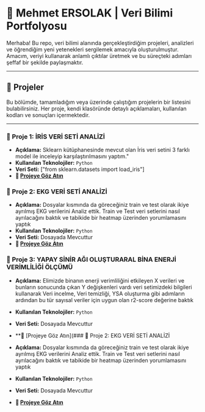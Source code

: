 # 👋 Mehmet ERSOLAK | Veri Bilimi Portfolyosu

Merhaba! Bu repo, veri bilimi alanında gerçekleştirdiğim projeleri, analizleri ve öğrendiğim yeni yetenekleri sergilemek amacıyla oluşturulmuştur. Amacım, veriyi kullanarak anlamlı çıktılar üretmek ve bu süreçteki adımları şeffaf bir şekilde paylaşmaktır.

---

## 📂 Projeler

Bu bölümde, tamamladığım veya üzerinde çalıştığım projelerin bir listesini bulabilirsiniz. Her proje, kendi klasöründe detaylı açıklamaları, kullanılan kodları ve sonuçları içermektedir.

---

### 🤖 Proje 1: İRİS VERİ SETİ ANALİZİ

- **Açıklama:** Sklearn kütüphanesinde mevcut olan İris veri setini 3 farklı model ile inceleyip karşılaştırılmasını yaptım."
- **Kullanılan Teknolojiler:** `Python` 
- **Veri Seti:** ["from sklearn.datasets import load_iris"]
- **🔗 [Projeye Göz Atın](https://github.com/Mers4596/Data_Science_Project/blob/main/%C4%B0ris%20Veri%20Setinin%203%20Farkl%C4%B1%20Model%20%C4%B0le%20%C4%B0ncelenmesi/%C4%B0ris%20Veri%20Seti%20%C3%BC%C3%A7%20Farkl%C4%B1%20Modelleme.ipynb)**

### 🤖 Proje 2: EKG VERİ SETİ ANALİZİ

- **Açıklama:** Dosyalar kısmında da göreceğiniz train ve test olarak ikiye ayrılmış EKG verilerini Analiz ettik. Train ve Test veri setlerini nasıl ayrılacağını baktık ve tabikide bir heatmap üzerinden yorumlamasını yaptık
- **Kullanılan Teknolojiler:** `Python` 
- **Veri Seti:** Dosayada Mevcuttur
- **🔗 [Projeye Göz Atın](https://github.com/Mers4596/Data_Science_Project/blob/main/EKG%20Veri%20Setinin%20Analizi/EKG%20Veri%20Setinin%20%C4%B0ncelenmesi.ipynb)**

### 🤖 Proje 3: YAPAY SİNİR AĞI OLUŞTURARAL BİNA ENERJİ VERİMLİLİĞİ ÖLÇÜMÜ

- **Açıklama:** Elimizde binanın enerji verimliliğini etkileyen X verileri ve bunların sonucunda çıkan Y değişkenleri vardı veri setimizdeki bilgileri kullanarak Veri incelme, Veri temizliği, YSA oluşturma gibi adımların ardından bu tür sayısal veriler için uygun olan r2-score değerine baktık
- **Kullanılan Teknolojiler:** `Python` 
- **Veri Seti:** Dosayada Mevcuttur
- **🔗 [Projeye Göz Atın](### 🤖 Proje 2: EKG VERİ SETİ ANALİZİ

- **Açıklama:** Dosyalar kısmında da göreceğiniz train ve test olarak ikiye ayrılmış EKG verilerini Analiz ettik. Train ve Test veri setlerini nasıl ayrılacağını baktık ve tabikide bir heatmap üzerinden yorumlamasını yaptık
- **Kullanılan Teknolojiler:** `Python` 
- **Veri Seti:** Dosayada Mevcuttur
- **🔗 [Projeye Göz Atın](https://github.com/Mers4596/Data_Science_Project/blob/main/YSA%20%C4%B0le%20B%C4%B0na%20Enerji%20Verimlili%C4%9Fi/YSA%20Kullanarak%20Bina%20Enerji%20Verimlili%C4%9Fi%20Analizi.ipynb)**
